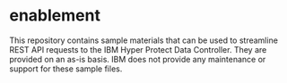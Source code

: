 # enablement
This repository contains sample materials that can be used to streamline REST API requests to the IBM Hyper Protect Data Controller.  They are provided on an as-is basis. IBM does not provide any maintenance or support for these sample files. 
